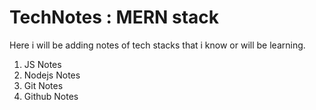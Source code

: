 # TechNotes : MERN stack
Here i will be adding notes of tech stacks that i know or will be learning.


1. JS Notes
2. Nodejs Notes
3. Git Notes
4. Github Notes
